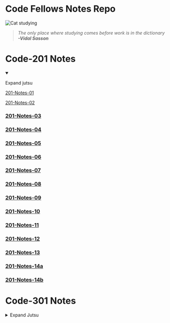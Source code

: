 # Code Fellows Notes Repo


![Cat studying](https://pbs.twimg.com/media/EcV0D7XX0AQj-1-?format=jpg&name=small)
> *The only place where studying comes before work is in the dictionary*
> ***-Vidal Sasson***


# Code-201 Notes
<details open>
  <summary>

  Expand jutsu
  
  </summary>



[201-Notes-01](Code-201/class-01.md)

[201-Notes-02](Code-201/Class-02.md)

### [201-Notes-03](Code-201/Class-03.md)

### [201-Notes-04](Code-201/Class-04.md)

### [201-Notes-05](Code-201/Class-05.md)

### [201-Notes-06](Code-201/Class-06.md)

### [201-Notes-07](Code-201/class-07.md)

### [201-Notes-08](Code-201/class-08.md)

### [201-Notes-09](Code-201/class-09.md)

### [201-Notes-10](Code-201/class-10.md)

### [201-Notes-11](Code-201/class-11.md)

### [201-Notes-12](Code-201/class-12.md)

### [201-Notes-13](Code-201/class-13.md)

### [201-Notes-14a](Code-201/class-14a.md)

### [201-Notes-14b](Code-201/class-14b.md)

</details>

# Code-301 Notes

<details>
  <summary>Expand Jutsu</summary>



### [301-Notes-01](Code-201/class-01.md)
### 301-Notes-02 - locked
### 301-Notes-03 - locked
### 301-Notes-04 - locked
### 301-Notes-05 - locked
### 301-Notes-06 - locked
### 301-Notes-07 - locked
### 301-Notes-08 - locked
### 301-Notes-09 - locked
### 301-Notes-10 - locked
### 301-Notes-11 - locked
### 301-Notes-12 - locked
### 301-Notes-13 - locked
### 301-Notes-14 - locked
### 301-Notes-15 - locked




</details>






    
                  
    

          
            
